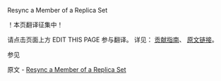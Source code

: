  Resync a Member of a Replica Set

 ！本页翻译征集中！

请点击页面上方 EDIT THIS PAGE 参与翻译。
详见：
[贡献指南]( https://github.com/JinMuInfo/MongoDB-Manual-zh/blob/master/CONTRIBUTING.md )、
[原文链接](  https://docs.mongodb.com/manual/tutorial/resync-replica-set-member/  )。

 参见

原文 - [Resync a Member of a Replica Set]( https://docs.mongodb.com/manual/tutorial/resync-replica-set-member/ )

